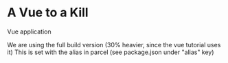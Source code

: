 # A Vue to a Kill

Vue application

We are using the full build version (30% heavier, since the vue tutorial uses it)
This is set with the alias in parcel (see package.json under "alias" key)
